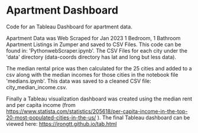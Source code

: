 # Apartment Dashboard

Code for an Tableau Dashboard for apartment data.

Apartment Data was Web Scraped for Jan 2023 1 Bedroom, 1 Bathroom Apartment Listings in Zumper and saved to CSV Files. This code can be found in: 'PythonwebScraper.ipynb'. The CSV Files for each city under the 'data' directory (data-coords directory has lat and long but less data).

The median rental price was then calculated for the 25 cities and added to a csv along with the median incomes for those cities in the notebook file 'medians.ipynb'. This data was saved to a cleaned CSV file: city_median_income.csv.


Finally a Tableau visualization dashboard was created using the median rent and per capita income (from https://www.statista.com/statistics/205618/per-capita-income-in-the-top-20-most-populated-cities-in-the-us/ ). The final Tableau dashboard can be viewed here: https://jrongtt.github.io/tab.html
